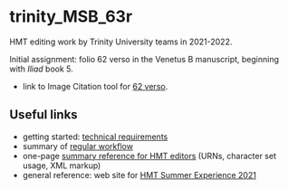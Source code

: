 # trinity_MSB_63r

HMT editing work by Trinity University teams in 2021-2022.

Initial assignment:  folio 62 verso in the Venetus B manuscript, beginning with *Iliad* book 5.

- link to Image Citation tool  for [62 verso](http://www.homermultitext.org/ict2/?urn=urn:cite2:hmt:vbbifolio.v1:vb_62v_63r).

## Useful links

- getting started: [technical requirements](https://homermultitext.github.io/hmt-se2021/tech/)
- summary of [regular workflow](https://homermultitext.github.io/hmt-se2021/workflow/)
- one-page [summary reference for HMT editors](https://homermultitext.github.io/hmt-se2021/references/) (URNs, character set usage, XML markup)
- general reference: web site for [HMT Summer Experience 2021](https://homermultitext.github.io/hmt-se2021/)